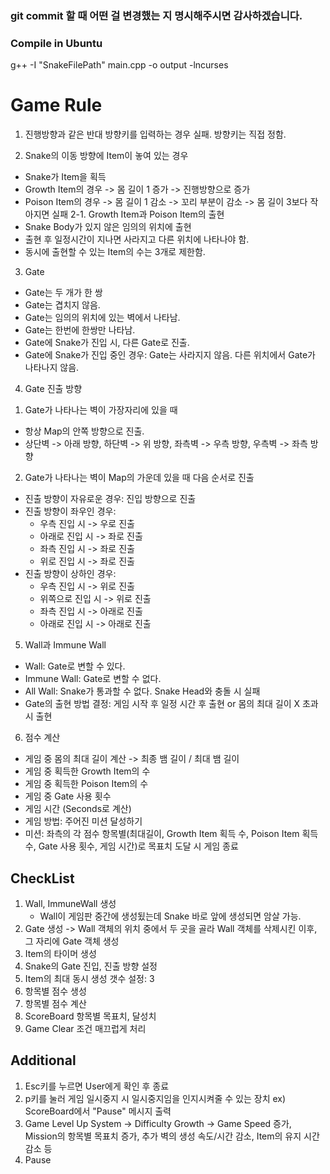 ### git commit 할 때 어떤 걸 변경했는 지 명시해주시면 감사하겠습니다.

### Compile in Ubuntu
g++ -I "SnakeFilePath" main.cpp -o output -lncurses

# Game Rule
1. 진행방향과 같은 반대 방향키를 입력하는 경우 실패. 방향키는 직접 정함.

2. Snake의 이동 방향에 Item이 놓여 있는 경우
- Snake가 Item을 획득
- Growth Item의 경우 -> 몸 길이 1 증가 -> 진행방향으로 증가
- Poison Item의 경우 -> 몸 길이 1 감소 -> 꼬리 부분이 감소 -> 몸 길이 3보다 작아지면 실패
2-1. Growth Item과 Poison Item의 출현
- Snake Body가 있지 않은 임의의 위치에 출현
- 출현 후 일정시간이 지나면 사라지고 다른 위치에 나타나야 함.
- 동시에 출현할 수 있는 Item의 수는 3개로 제한함.

3. Gate
- Gate는 두 개가 한 쌍
- Gate는 겹치지 않음.
- Gate는 임의의 위치에 있는 벽에서 나타남.
- Gate는 한번에 한쌍만 나타남.
- Gate에 Snake가 진입 시, 다른 Gate로 진출.
- Gate에 Snake가 진입 중인 경우: Gate는 사라지지 않음. 다른 위치에서 Gate가 나타나지 않음.

4. Gate 진출 방향
1) Gate가 나타나는 벽이 가장자리에 있을 때
- 항상 Map의 안쪽 방향으로 진출.
- 상단벽 -> 아래 방향, 하단벽 -> 위 방향, 좌측벽 -> 우측 방향, 우측벽 -> 좌측 방향
2) Gate가 나타나는 벽이 Map의 가운데 있을 때 다음 순서로 진출
- 진출 방향이 자유로운 경우: 진입 방향으로 진출
- 진출 방향이 좌우인 경우:
	* 우측 진입 시 -> 우로 진출
	* 아래로 진입 시 -> 좌로 진출
	* 좌측 진입 시 -> 좌로 진출
	* 위로 진입 시 -> 좌로 진출
- 진출 방향이 상하인 경우:
	* 우측 진입 시 -> 위로 진출
	* 위쪽으로 진입 시 -> 위로 진출
	* 좌측 진입 시 -> 아래로 진출
	* 아래로 진입 시 -> 아래로 진출

5. Wall과 Immune Wall
- Wall: Gate로 변할 수 있다.
- Immune Wall: Gate로 변할 수 없다.
- All Wall: Snake가 통과할 수 없다. Snake Head와 충돌 시 실패
- Gate의 출현 방법 결정: 게임 시작 후 일정 시간 후 출현 or 몸의 최대 길이 X 초과 시 출현

6. 점수 계산
- 게임 중 몸의 최대 길이 계산 -> 최종 뱀 길이 / 최대 뱀 길이
- 게임 중 획득한 Growth Item의 수
- 게임 중 획득한 Poison Item의 수
- 게임 중 Gate 사용 횟수
- 게임 시간 (Seconds로 계산)
- 게임 방법: 주어진 미션 달성하기
- 미션: 좌측의 각 점수 항목별(최대길이, Growth Item 획득 수, Poison Item 획득 수, Gate 사용 횟수, 게임 시간)로 목표치 도달 시 게임 종료

## CheckList
1. Wall, ImmuneWall 생성
	* Wall이 게임판 중간에 생성됬는데 Snake 바로 앞에 생성되면 암살 가능.
2. Gate 생성 -> Wall 객체의 위치 중에서 두 곳을 골라 Wall 객체를 삭제시킨 이후, 그 자리에 Gate 객체 생성
3. Item의 타이머 생성
4. Snake의 Gate 진입, 진출 방향 설정
5. Item의 최대 동시 생성 갯수 설정: 3
6. 항목별 점수 생성
7. 항목별 점수 계산
8. ScoreBoard 항목별 목표치, 달성치
9. Game Clear 조건 매끄럽게 처리

## Additional
1. Esc키를 누르면 User에게 확인 후 종료
2. p키를 눌러 게임 일시중지 시 일시중지임을 인지시켜줄 수 있는 장치 ex) ScoreBoard에서 "Pause" 메시지 출력
3. Game Level Up System -> Difficulty Growth
-> Game Speed 증가, Mission의 항목별 목표치 증가, 추가 벽의 생성 속도/시간 감소, Item의 유지 시간 감소 등
4. Pause